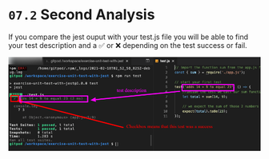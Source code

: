 # `07.2` Second Analysis

If you compare the jest ouput with your test.js file you will be able to find your test description and a ✅ or ❌ depending on the test success or fail.

![Jest Report 2](../../assets/jest-report2.png)